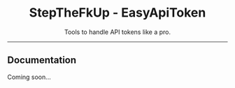 <div align="center">
    <h1>StepTheFkUp - EasyApiToken</h1>
    <p>Tools to handle API tokens like a pro.</p>
</div>

---

## Documentation

Coming soon...

